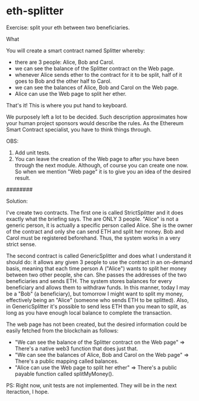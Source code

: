 # eth-splitter
Exercise: split your eth between two beneficiaries.

What

You will create a smart contract named Splitter whereby:

- there are 3 people: Alice, Bob and Carol.
- we can see the balance of the Splitter contract on the Web page.
- whenever Alice sends ether to the contract for it to be split, half of it goes to Bob and the other half to Carol.
- we can see the balances of Alice, Bob and Carol on the Web page.
- Alice can use the Web page to split her ether.

That's it! This is where you put hand to keyboard.

We purposely left a lot to be decided. Such description approximates how your human project sponsors would describe the rules. As the Ethereum Smart Contract specialist, you have to think things through.

OBS:
1) Add unit tests.
2) You can leave the creation of the Web page to after you have been through the next module. Although, of course you can create one now. So when we mention "Web page" it is to give you an idea of the desired result.

########

Solution:

I've create two contracts. The first one is called StrictSplitter and it does exactly what the briefing says. The are ONLY 3 people. "Alice" is not a generic person, it is actually a specific person called Alice. She is the owner of the contract and only she can send ETH and split her money. Bob and Carol must be registered beforehand. Thus, the system works in a very strict sense.

The second contract is called GenericSplitter and does what I understand it should do: it allows any given 3 people to use the contract in an on-demand basis, meaning that each time person A ("Alice") wants to split her money between two other people, she can. She passes the addresses of the two beneficiaries and sends ETH. The system stores balances for every beneficiary and allows them to withdraw funds. In this manner, today I may be a "Bob" (a beneficiary), but tomorrow I might want to split my money, effectively being an "Alice" (someone who sends ETH to be splitted).
Also, in GenericSplitter it's possible to send less ETH than you mean to split, as long as you have enough local balance to complete the transaction.

The web page has not been created, but the desired information could be easily fetched from the blockchain as follows:
- "We can see the balance of the Splitter contract on the Web page" => There's a native web3 function that does just that.
- "We can see the balances of Alice, Bob and Carol on the Web page" => There's a public mapping called balances.
- "Alice can use the Web page to split her ether" => There's a public payable function called splitMyMoney().

PS: Right now, unit tests are not implemented. They will be in the next iteraction, I hope.
